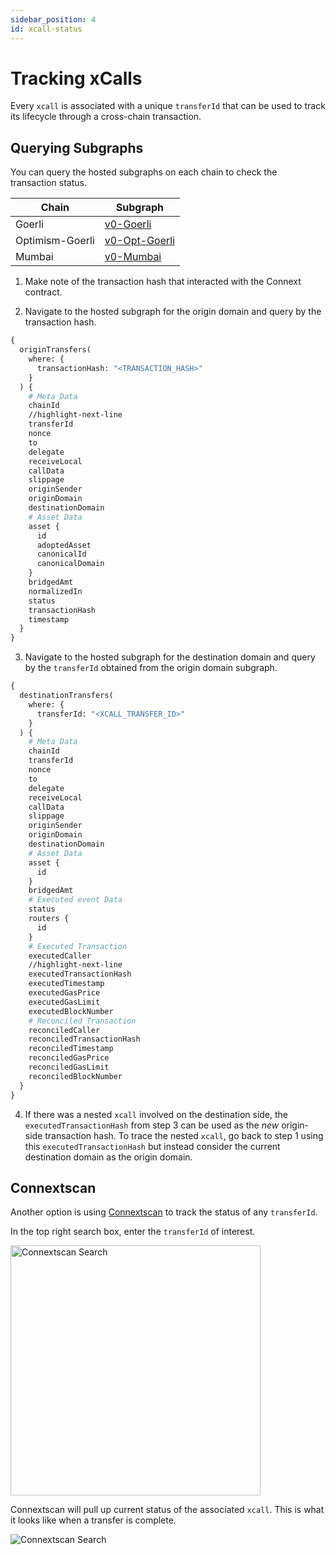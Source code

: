 ```yaml
---
sidebar_position: 4
id: xcall-status
---
```


# Tracking xCalls

Every `xcall` is associated with a unique `transferId` that can be used to track its lifecycle through a cross-chain transaction.

## Querying Subgraphs

You can query the hosted subgraphs on each chain to check the transaction status.

| Chain | Subgraph |
| --- | --- |
| Goerli | [v0-Goerli](https://thegraph.com/hosted-service/subgraph/connext/nxtp-amarok-runtime-v0-goerli) |
| Optimism-Goerli | [v0-Opt-Goerli](https://thegraph.com/hosted-service/subgraph/connext/amarok-runtime-v0-opt-goerli) |
| Mumbai | [v0-Mumbai](https://thegraph.com/hosted-service/subgraph/connext/nxtp-amarok-runtime-v0-mumbai) |

1. Make note of the transaction hash that interacted with the Connext contract.

2. Navigate to the hosted subgraph for the origin domain and query by the transaction hash.

  ```graphql
  {
    originTransfers(
      where: {
        transactionHash: "<TRANSACTION_HASH>"
      }
    ) {
      # Meta Data
      chainId
      //highlight-next-line
      transferId
      nonce
      to
      delegate
      receiveLocal
      callData
      slippage
      originSender
      originDomain
      destinationDomain
      # Asset Data
      asset {
        id
        adoptedAsset
        canonicalId
        canonicalDomain
      }
      bridgedAmt
      normalizedIn
      status
      transactionHash
      timestamp
    }
  }
  ```
        
3. Navigate to the hosted subgraph for the destination domain and query by the `transferId` obtained from the origin domain subgraph.

  ```graphql
  {
    destinationTransfers(
      where: {
        transferId: "<XCALL_TRANSFER_ID>"
      }
    ) {
      # Meta Data
      chainId
      transferId
      nonce
      to
      delegate
      receiveLocal
      callData
      slippage
      originSender
      originDomain
      destinationDomain
      # Asset Data
      asset {
        id
      }
      bridgedAmt
      # Executed event Data
      status
      routers {
        id
      }
      # Executed Transaction
      executedCaller
      //highlight-next-line
      executedTransactionHash
      executedTimestamp
      executedGasPrice
      executedGasLimit
      executedBlockNumber
      # Reconciled Transaction
      reconciledCaller
      reconciledTransactionHash
      reconciledTimestamp
      reconciledGasPrice
      reconciledGasLimit
      reconciledBlockNumber
    }
  }
  ```

4. If there was a nested `xcall` involved on the destination side, the `executedTransactionHash` from step 3 can be used as the *new* origin-side transaction hash. To trace the nested `xcall`, go back to step 1 using this `executedTransactionHash` but instead consider the current destination domain as the origin domain.

## Connextscan

Another option is using [Connextscan](https://testnet.amarok.connextscan.io/) to track the status of any `transferId`.

In the top right search box, enter the `transferId` of interest.

<img src="/img/guides/connextscan_search.png" alt="Connextscan Search" width="400px"/>

Connextscan will pull up current status of the associated `xcall`. This is what it looks like when a transfer is complete.

<img src="/img/guides/connextscan_complete.png" alt="Connextscan Search"/>
